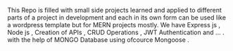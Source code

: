 This Repo is filled with small side projects learned and applied to different parts of a project in development and each in its own form can be used 
like a wordpress template but for MERN projects mostly.
We have Express js , Node js , Creation of APIs , CRUD Operations , JWT Authentication and ... .
with the help of MONGO Database using ofcource Mongoose  .
